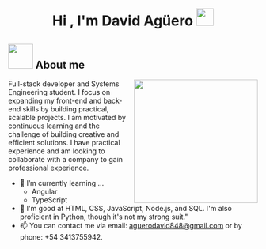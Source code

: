 <h1 align="center">Hi , I'm David Agüero <img src="https://media.giphy.com/media/hvRJCLFzcasrR4ia7z/giphy.gif" width="35"></h1>

<h2><img src="https://github.com/7oSkaaa/7oSkaaa/blob/main/Images/about_me.gif?raw=true" width="50"> About me</h2>

<img align="right" src="https://github.com/7oSkaaa/7oSkaaa/blob/main/Images/Right_Side.gif?raw=true" width="250">

<p>Full-stack developer and Systems Engineering student. I focus on expanding my front-end and back-end skills by building practical, scalable projects. I am motivated by continuous learning and the challenge of building creative and efficient solutions. I have practical experience and am looking to collaborate with a company to gain professional experience.</p>

- 🌱 I’m currently learning ...
  - Angular
  - TypeScript
- 👀 I'm good at HTML, CSS, JavaScript, Node.js, and SQL. I'm also proficient in Python, though it's not my strong suit."
- 📫 You can contact me via email: aguerodavid848@gmail.com or by phone: +54 3413755942.

